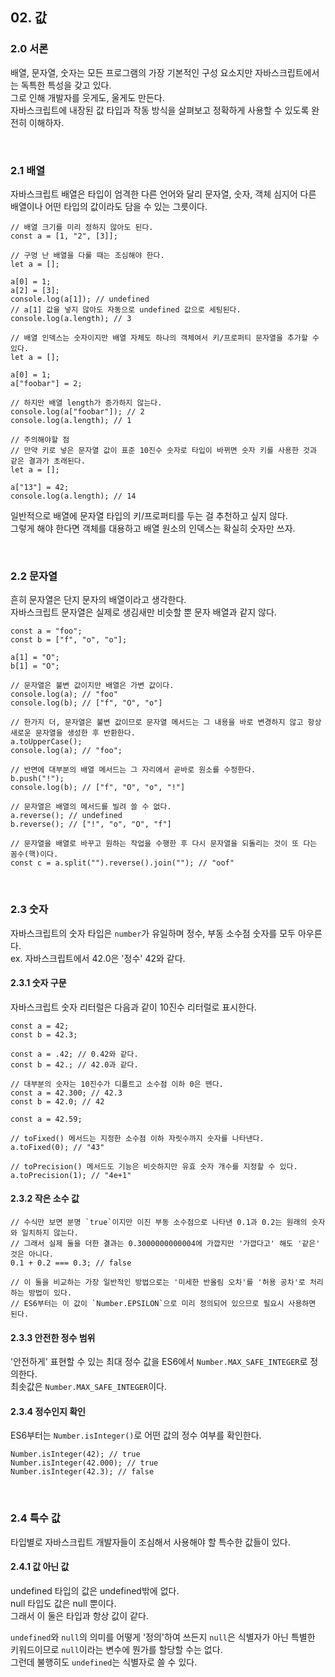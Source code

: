 ## 02. 값


### 2.0 서론

배열, 문자열, 숫자는 모든 프로그램의 가장 기본적인 구성 요소지만 자바스크립트에서는 독특한 특성을 갖고 있다.<br>
그로 인해 개발자를 웃게도, 울게도 만든다.<br>
자바스크립트에 내장된 값 타입과 작동 방식을 살펴보고 정확하게 사용할 수 있도록 완전히 이해하자.<br>

</br>

### 2.1 배열

자바스크립트 배열은 타입이 엄격한 다른 언어와 달리 문자열, 숫자, 객체 심지어 다른 배열이나 어떤 타입의 값이라도 담을 수 있는 그릇이다.
```
// 배열 크기를 미리 정하지 않아도 된다.
const a = [1, "2", [3]];

// 구멍 난 배열을 다룰 때는 조심해야 한다.
let a = [];

a[0] = 1;
a[2] = [3];
console.log(a[1]); // undefined
// a[1] 값을 넣지 않아도 자동으로 undefined 값으로 세팅된다.
console.log(a.length); // 3

// 배열 인덱스는 숫자이지만 배열 자체도 하나의 객체여서 키/프로퍼티 문자열을 추가할 수 있다.
let a = [];

a[0] = 1;
a["foobar"] = 2;

// 하지만 배열 length가 증가하지 않는다.
console.log(a["foobar"]); // 2
console.log(a.length); // 1

// 주의해야할 점
// 만약 키로 넣은 문자열 값이 표준 10진수 숫자로 타입이 바뀌면 숫자 키를 사용한 것과 같은 결과가 초래된다.
let a = [];

a["13"] = 42;
console.log(a.length); // 14
```
일반적으로 배열에 문자열 타입의 키/프로퍼티를 두는 걸 추천하고 싶지 않다. <br>
그렇게 해야 한다면 객체를 대용하고 배열 원소의 인덱스는 확실히 숫자만 쓰자.

</br>

### 2.2 문자열

흔히 문자열은 단지 문자의 배열이라고 생각한다.<br>
자바스크립트 문자열은 실제로 생김새만 비슷할 뿐 문자 배열과 같지 않다.
```
const a = "foo";
const b = ["f", "o", "o"];

a[1] = "O";
b[1] = "O";

// 문자열은 불변 값이지만 배열은 가변 값이다.
console.log(a); // "foo"
console.log(b); // ["f", "O", "o"]

// 한가지 더, 문자열은 불변 값이므로 문자열 메서드는 그 내용을 바로 변경하지 않고 항상 새로운 문자열을 생성한 후 반환한다.
a.toUpperCase();
console.log(a); // "foo";

// 반면에 대부분의 배열 메서드는 그 자리에서 곧바로 원소를 수정한다.
b.push("!");
console.log(b); // ["f", "O", "o", "!"]

// 문자열은 배열의 메서드를 빌려 쓸 수 없다.
a.reverse(); // undefined
b.reverse(); // ["!", "o", "O", "f"]

// 문자열을 배열로 바꾸고 원하는 작업을 수행한 후 다시 문자열을 되돌리는 것이 또 다는 꼼수(핵)이다.
const c = a.split("").reverse().join(""); // "oof"
```

</br>

### 2.3 숫자

자바스크립트의 숫자 타입은 `number`가 유일하며 정수, 부동 소수점 숫자를 모두 아우른다.<br>
ex. 자바스크립트에서 42.0은 '정수' 42와 같다.

#### 2.3.1 숫자 구문

자바스크립트 숫자 리터럴은 다음과 같이 10진수 리터럴로 표시한다.
```
const a = 42;
const b = 42.3;

const a = .42; // 0.42와 같다.
const b = 42.; // 42.0과 같다.

// 대부분의 숫자는 10진수가 디폴트고 소수점 이하 0은 뗀다.
const a = 42.300; // 42.3
const b = 42.0; // 42

const a = 42.59;

// toFixed() 메서드는 지정한 소수점 이하 자릿수까지 숫자를 나타낸다.
a.toFixed(0); // "43"

// toPrecision() 메서드도 기능은 비슷하지만 유효 숫자 개수를 지정할 수 있다.
a.toPrecision(1); // "4e+1"
```

#### 2.3.2 작은 소수 값
```
// 수식만 보면 분명 `true`이지만 이진 부동 소수점으로 나타낸 0.1과 0.2는 원래의 숫자와 일치하지 않는다.
// 그래서 실제 둘을 더한 결과는 0.3000000000004에 가깝지만 '가깝다고' 해도 '같은' 것은 아니다.
0.1 + 0.2 === 0.3; // false

// 이 둘을 비교하는 가장 일반적인 방법으로는 '미세한 반올림 오차'를 '허용 공차'로 처리하는 방법이 있다.
// ES6부터는 이 값이 `Number.EPSILON`으로 미리 정의되어 있으므로 필요시 사용하면 된다.
```

#### 2.3.3 안전한 정수 범위
'안전하게' 표현할 수 있는 최대 정수 값을 ES6에서 `Number.MAX_SAFE_INTEGER`로 정의한다.<br>
최솟값은 `Number.MAX_SAFE_INTEGER`이다.

#### 2.3.4 정수인지 확인
ES6부터는 `Number.isInteger()`로 어떤 값의 정수 여부를 확인한다.
```
Number.isInteger(42); // true
Number.isInteger(42.000); // true
Number.isInteger(42.3); // false
```

</br>

### 2.4 특수 값
타입별로 자바스크립트 개발자들이 조심해서 사용해야 할 특수한 값들이 있다.

#### 2.4.1 값 아닌 값
undefined 타입의 값은 undefined밖에 없다.<br>
null 타입도 값은 null 뿐이다.<br>
그래서 이 둘은 타입과 항상 값이 같다.<br>

`undefined`와 `null`의 의미를 어떻게 '정의'하여 쓰든지 `null`은 식별자가 아닌 특별한 키워드이므로 `null`이라는 변수에 뭔가를 할당할 수는 없다.<br>
그런데 불행히도 `undefined`는 식별자로 쓸 수 있다.
